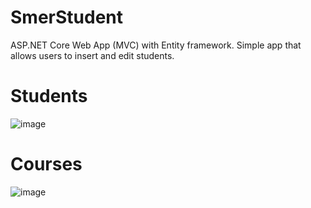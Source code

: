 # SmerStudent
ASP.NET Core Web App (MVC) with Entity framework. Simple app that allows users to insert and edit students.


# Students
![image](https://github.com/veljavml/SmerStudent/assets/111191947/c739acc9-6d74-4222-9485-723229d52297)

# Courses
![image](https://github.com/veljavml/SmerStudent/assets/111191947/810e6b35-69b3-4bab-945a-052a95784e2e)

